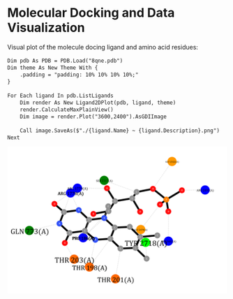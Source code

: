 # Molecular Docking and Data Visualization

Visual plot of the molecule docing ligand and amino acid residues:

```vbnet
Dim pdb As PDB = PDB.Load("8qne.pdb")
Dim theme As New Theme With {
    .padding = "padding: 10% 10% 10% 10%;"
}

For Each ligand In pdb.ListLigands
    Dim render As New Ligand2DPlot(pdb, ligand, theme)
    render.CalculateMaxPlainView()
    Dim image = render.Plot("3600,2400").AsGDIImage

    Call image.SaveAs($"./{ligand.Name} ~ {ligand.Description}.png")
Next
```

![](docs/FMN%20~%20FLAVIN%20MONONUCLEOTIDE.png)


